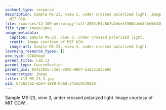 ```yaml
---
content_type: resource
description: Sample MS-23, view 3, under crossed polarized light. Image courtesy of
  MIT OCW.
file: /courses/12-109-petrology-fall-2005/64c6b7b2ebe41980bded345e50d30269_L13_MS_23_3.jpg
file_type: image/jpeg
image_metadata:
  caption: Sample MS-23, view 3, under crossed polarized light.
  credit: Image courtesy of MIT OCW.
  image-alt: Sample MS-23, view 3, under crossed polarized light.
learning_resource_types: []
ocw_type: OCWImage
parent_title: Lab 13
parent_type: CourseSection
parent_uid: 93423b65-c3dc-c096-98bf-a16321e35e8d
resourcetype: Image
title: L13_MS_23_3.jpg
uid: 64c6b7b2-ebe4-1980-bded-345e50d30269
---
```

Sample MS-23, view 3, under crossed polarized light. Image courtesy of MIT OCW.

